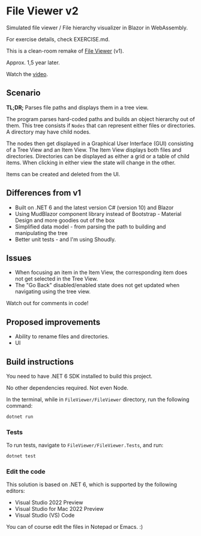 ﻿# File Viewer v2

Simulated file viewer / File hierarchy visualizer in Blazor in WebAssembly.

For exercise details, check EXERCISE.md.

This is a clean-room remake of [File Viewer](https://github.com/robertsundstrom/FileViewer) (v1). 

Approx. 1,5 year later.

Watch the [video](https://www.youtube.com/watch?v=kWz61jGjuKM).

## Scenario

**TL;DR;** Parses file paths and displays them in a tree view.

The program parses hard-coded paths and builds an object hierarchy out of them. This tree consists if ```Nodes``` that can represent either files or directories. A directory may have child nodes.

The nodes then get displayed in a Graphical User Interface (GUI) consisting of a Tree View and an Item View. The Item View displays both files and directories. Directories can be displayed as either a grid or a table of child items. When clicking in either view the state will change in the other.

Items can be created and deleted from the UI.

## Differences from v1

* Built on .NET 6 and the latest version C# (version 10) and Blazor
* Using MudBlazor component library instead of Bootstrap - Material Design and more goodies out of the box
* Simplified data model - from parsing the path to building and manipulating the tree
* Better unit tests - and I'm using Shoudly.

## Issues
* When focusing an item in the Item View, the corresponding item does not get selected in the Tree View.
* The "Go Back" disabled/enabled state does not get updated when navigating using the tree view.

Watch out for comments in code!

## Proposed improvements
* Ability to rename files and directories.
* UI

## Build instructions

You need to have .NET 6 SDK installed to build this project.

No other dependencies required. Not even Node.

In the terminal, while in ```FileViewer/FileViewer``` directory, run the following command:

```sh
dotnet run
```

### Tests

To run tests, navigate to ```FileViewer/FileViewer.Tests```, and run:

```sh
dotnet test
```

### Edit the code

This solution is based on .NET 6, which is supported by the following editors:

* Visual Studio 2022 Preview 
* Visual Studio for Mac 2022 Preview
* Visual Studio (VS) Code

You can of course edit the files in Notepad or Emacs. :) 
